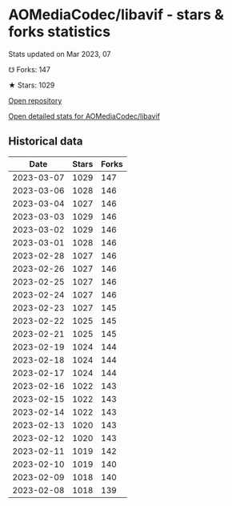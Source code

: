# AOMediaCodec/libavif - stars & forks statistics

Stats updated on Mar 2023, 07

☋ Forks: 147

★ Stars: 1029

[Open repository](https://github.com/AOMediaCodec/libavif)

[Open detailed stats for AOMediaCodec/libavif](https://reviewgithub.com/rep/AOMediaCodec/libavif)

## Historical data
| Date | Stars | Forks |
|------|-------|-------|
| 2023-03-07 | 1029 | 147 | 
| 2023-03-06 | 1028 | 146 | 
| 2023-03-04 | 1027 | 146 | 
| 2023-03-03 | 1029 | 146 | 
| 2023-03-02 | 1029 | 146 | 
| 2023-03-01 | 1028 | 146 | 
| 2023-02-28 | 1027 | 146 | 
| 2023-02-26 | 1027 | 146 | 
| 2023-02-25 | 1027 | 146 | 
| 2023-02-24 | 1027 | 146 | 
| 2023-02-23 | 1027 | 145 | 
| 2023-02-22 | 1025 | 145 | 
| 2023-02-21 | 1025 | 145 | 
| 2023-02-19 | 1024 | 144 | 
| 2023-02-18 | 1024 | 144 | 
| 2023-02-17 | 1024 | 144 | 
| 2023-02-16 | 1022 | 143 | 
| 2023-02-15 | 1022 | 143 | 
| 2023-02-14 | 1022 | 143 | 
| 2023-02-13 | 1020 | 143 | 
| 2023-02-12 | 1020 | 143 | 
| 2023-02-11 | 1019 | 142 | 
| 2023-02-10 | 1019 | 140 | 
| 2023-02-09 | 1018 | 140 | 
| 2023-02-08 | 1018 | 139 | 

